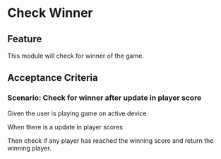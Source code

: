 # Check Winner

## Feature

This module will check for winner of the game.

## Acceptance Criteria

### Scenario: Check for winner after update in player score

  Given the user is playing game on active device

  When there is a update in player scores

  Then check if any player has reached the winning score and
 return the winning player.
